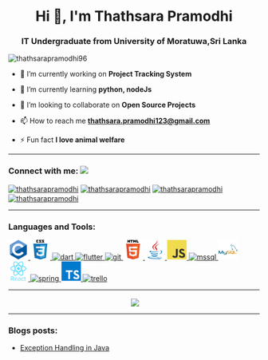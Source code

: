 
<h1 align="center">Hi 👋, I'm Thathsara Pramodhi</h1>
<h3 align="center">IT Undergraduate from University of Moratuwa,Sri Lanka</h3>

<p align="left"> <img src="https://komarev.com/ghpvc/?username=thathsarapramodhi96&label=Profile%20views&color=0e75b6&style=flat" alt="thathsarapramodhi96" /> </p>

- 🔭 I’m currently working on **Project Tracking System**

- 🌱 I’m currently learning **python, nodeJs**

- 👯 I’m looking to collaborate on **Open Source Projects**

- 📫 How to reach me **thathsara.pramodhi123@gmail.com**

- ⚡ Fun fact **I love animal welfare**

<hr/>

<h3 align="left">Connect with me: <img src="https://media.giphy.com/media/LnQjpWaON8nhr21vNW/giphy.gif" height="32"></h3>

<p align="left">
 <a href="https://twitter.com/tpramodhi" target="blank"><img align="center"
            src="https://cdn.jsdelivr.net/npm/simple-icons@3.0.1/icons/twitter.svg" alt="thathsarapramodhi" height="30"
            width="40" /></a> 
<a href="https://linkedin.com/in/thathsara-pramodhi" target="blank"><img align="center"
            src="https://cdn.jsdelivr.net/npm/simple-icons@3.0.1/icons/linkedin.svg" alt="thathsarapramodhi" height="30"
            width="40" /></a>
<a href="https://medium.com/@thathsara_pramodhi" target="blank"><img align="center"
            src="https://cdn.jsdelivr.net/npm/simple-icons@3.0.1/icons/medium.svg" alt="thathsarapramodhi" height="30"
            width="40" /></a>
<a href="https://www.hackerrank.com/thathsara_pramo" target="blank"><img align="center"
            src="https://cdn.jsdelivr.net/npm/simple-icons@3.0.1/icons/hackerrank.svg" alt="thathsarapramodhi" height="30"
            width="40" /></a>
</p>

<hr/>

<h3 align="left">Languages and Tools:</h3>

<p align="left"> 
<a href="https://www.cprogramming.com/" target="_blank"> <img src="https://raw.githubusercontent.com/devicons/devicon/master/icons/c/c-original.svg" alt="c" width="40" height="40"/> </a>
<a href="https://www.w3schools.com/css/" target="_blank"> <img src="https://raw.githubusercontent.com/devicons/devicon/master/icons/css3/css3-original-wordmark.svg" alt="css3" width="40" height="40"/> </a>
<a href="https://dart.dev" target="_blank"> <img src="https://www.vectorlogo.zone/logos/dartlang/dartlang-icon.svg" alt="dart" width="40" height="40"/> </a> 
<a href="https://flutter.dev" target="_blank"> <img src="https://www.vectorlogo.zone/logos/flutterio/flutterio-icon.svg" alt="flutter" width="40" height="40"/> </a> 
<a href="https://git-scm.com/" target="_blank"> <img src="https://www.vectorlogo.zone/logos/git-scm/git-scm-icon.svg" alt="git" width="40" height="40"/> </a> 
<a href="https://www.w3.org/html/" target="_blank"> <img src="https://raw.githubusercontent.com/devicons/devicon/master/icons/html5/html5-original-wordmark.svg" alt="html5" width="40" height="40"/> </a> 
<a href="https://www.java.com" target="_blank"> <img src="https://raw.githubusercontent.com/devicons/devicon/master/icons/java/java-original.svg" alt="java" width="40" height="40"/> </a> 
<a href="https://developer.mozilla.org/en-US/docs/Web/JavaScript" target="_blank"> <img src="https://raw.githubusercontent.com/devicons/devicon/master/icons/javascript/javascript-original.svg" alt="javascript" width="40" height="40"/> </a> 
<a href="https://www.microsoft.com/en-us/sql-server" target="_blank"> <img src="https://cdn.worldvectorlogo.com/logos/microsoft-sql-server.svg" alt="mssql" width="40" height="40"/> </a> 
<a href="https://www.mysql.com/" target="_blank"> <img src="https://raw.githubusercontent.com/devicons/devicon/master/icons/mysql/mysql-original-wordmark.svg" alt="mysql" width="40" height="40"/> </a> 
<a href="https://reactjs.org/" target="_blank"> <img src="https://raw.githubusercontent.com/devicons/devicon/master/icons/react/react-original-wordmark.svg" alt="react" width="40" height="40"/> </a> 
<a href="https://spring.io/" target="_blank"> <img src="https://www.vectorlogo.zone/logos/springio/springio-icon.svg" alt="spring" width="40" height="40"/> </a>  
<a href="https://www.typescriptlang.org/" target="_blank"> <img src="https://raw.githubusercontent.com/devicons/devicon/master/icons/typescript/typescript-original.svg" alt="typescript" width="40" height="40"/> </a>
<a href="https://trello.com/" target="_blank"> <img src="https://www.vectorlogo.zone/logos/trello/trello-tile.svg" alt="trello" width="40" height="40"/> </a>

</p>


<hr/>

 <p align="center">&nbsp;<img align="center" src="https://github-readme-stats.vercel.app/api?username=ThathsaraPramodhi96&count_private=true&show_icons=true&locale=en&theme=chartreuse-dark"ThathsaraPramodhi96" /></p>

 <hr/>
 
### Blogs posts:
<!-- BLOG-POST-LIST:START -->
- <a href= https://medium.com/linkit-intecs/exception-handling-in-java-b2e6e1b8b6fb>Exception Handling in Java</a>
<!-- BLOG-POST-LIST:END -->

